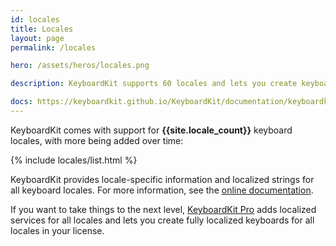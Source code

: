 ```yaml
---
id: locales
title: Locales
layout: page
permalink: /locales

hero: /assets/heros/locales.png

description: KeyboardKit supports 60 locales and lets you create keyboards with localized input keys, callouts, autocomplete etc.

docs: https://keyboardkit.github.io/KeyboardKit/documentation/keyboardkit/localization
---
```


KeyboardKit comes with support for <b>{{site.locale_count}}</b> keyboard locales, with more being added over time:

{% include locales/list.html %}

KeyboardKit provides locale-specific information and localized strings for all keyboard locales. For more information, see the [online documentation]({{page.docs}}).

If you want to take things to the next level, [KeyboardKit Pro](/pro) adds localized services for all locales and lets you create fully localized keyboards for all locales in your license.